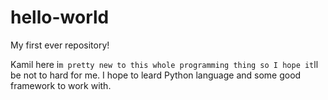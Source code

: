 # hello-world
My first ever repository!

Kamil here i`m pretty new to this whole programming thing so I hope it`ll be not to hard for me.
I hope to leard Python language and some good framework to work with.
